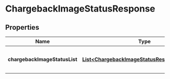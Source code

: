 

# ChargebackImageStatusResponse

## Properties

Name | Type | Description | Notes
------------ | ------------- | ------------- | -------------
**chargebackImageStatusList** | [**List&lt;ChargebackImageStatusResponseStructure&gt;**](ChargebackImageStatusResponseStructure.md) | A list of chargeback image statuses |  [optional]



